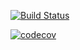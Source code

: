 [![Build Status](https://travis-ci.org/jdswensen/libdom.svg?branch=master)](https://travis-ci.org/jdswensen/libdom)

[![codecov](https://codecov.io/gh/jdswensen/libdom/branch/master/graph/badge.svg)](https://codecov.io/gh/jdswensen/libdom)
